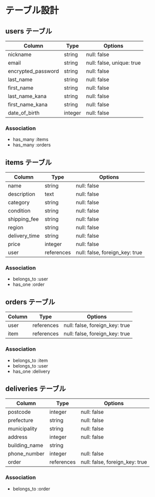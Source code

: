 # テーブル設計

## users テーブル

| Column               | Type    | Options                   |
| -------------------- | ------- | ------------------------- |
| nickname             | string  | null: false               |
| email                | string  | null: false, unique: true |
| encrypted_password   | string  | null: false               |
| last_name            | string  | null: false               |
| first_name           | string  | null: false               |
| last_name_kana       | string  | null: false               |
| first_name_kana      | string  | null: false               |
| date_of_birth        | integer | null: false               |

### Association

- has_many :items
- has_many :orders

## items テーブル

| Column          | Type       | Options                        |
| --------------- | ---------- | ------------------------------ |
| name            | string     | null: false                    |
| description     | text       | null: false                    |
| category        | string     | null: false                    |
| condition       | string     | null: false                    |
| shipping_fee    | string     | null: false                    |
| region          | string     | null: false                    |
| delivery_time   | string     | null: false                    |
| price           | integer    | null: false                    |
| user            | references | null: false, foreign_key: true |

### Association

- belongs_to :user
- has_one :order

## orders テーブル

| Column | Type       | Options                        |
| ------ | ---------- | ------------------------------ |
| user   | references | null: false, foreign_key: true |
| item   | references | null: false, foreign_key: true |

### Association

- belongs_to :item
- belongs_to :user
- has_one :delivery

## deliveries テーブル

| Column          | Type       | Options                        |
| --------------- | ---------- | ------------------------------ |
| postcode        | integer    | null: false                    |
| prefecture      | string     | null: false                    |
| municipality    | string     | null: false                    |
| address         | integer    | null: false                    |
| building_name   | string     |                                |
| phone_number    | integer    | null: false                    |
| order           | references | null: false, foreign_key: true |

### Association

- belongs_to :order